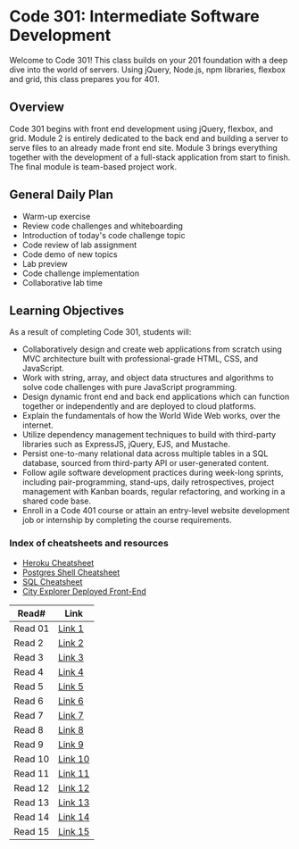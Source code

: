 # Code 301: Intermediate Software Development

Welcome to Code 301! This class builds on your 201 foundation with a deep dive into the world of servers. Using jQuery, Node.js, npm libraries, flexbox and grid, this class prepares you for 401.

## Overview

Code 301 begins with front end development using jQuery, flexbox, and grid. Module 2 is entirely dedicated to the back end and building a server to serve files to an already made front end site. Module 3 brings everything together with the development of a full-stack application from start to finish. The final module is team-based project work.

## General Daily Plan

- Warm-up exercise
- Review code challenges and whiteboarding
- Introduction of today's code challenge topic
- Code review of lab assignment
- Code demo of new topics
- Lab preview
- Code challenge implementation
- Collaborative lab time

## Learning Objectives

As a result of completing Code 301, students will:

- Collaboratively design and create web applications from scratch using MVC architecture built with professional-grade HTML, CSS, and JavaScript.
- Work with string, array, and object data structures and algorithms to solve code challenges with pure JavaScript programming.
- Design dynamic front end and back end applications which can function together or independently and are deployed to cloud platforms.
- Explain the fundamentals of how the World Wide Web works, over the internet.
- Utilize dependency management techniques to build with third-party libraries such as ExpressJS, jQuery, EJS, and Mustache.
- Persist one-to-many relational data across multiple tables in a SQL database, sourced from third-party API or user-generated content.
- Follow agile software development practices during week-long sprints, including pair-programming, stand-ups, daily retrospectives, project management with Kanban boards, regular refactoring, and working in a shared code base.
- Enroll in a Code 401 course or attain an entry-level website development job or internship by completing the course requirements.

### Index of cheatsheets and resources

- [Heroku Cheatsheet](/class-08/cheatsheets/heroku.md)
- [Postgres Shell Cheatsheet](/class-08/cheatsheets/postgres-shell.md)
- [SQL Cheatsheet](/class-08/sql.md)
- [City Explorer Deployed Front-End](https://codefellows.github.io/code-301-guide/curriculum/city-explorer-app/front-end/)

Read#  | Link
-----------|--------------
Read 01     | [Link 1](https://ahmadkheder.github.io/amman-301d5/reads/read01)
Read 2     | [Link 2](https://ahmadkheder.github.io/amman-301d5/reads/read02)
Read 3     | [Link 3]()
Read 4     | [Link 4]()
Read 5     | [Link 5]()
Read 6     | [Link 6]()
Read 7     | [Link 7]()
Read 8     | [Link 8]()
Read 9     | [Link 9]()
Read 10    | [Link 10]()
Read 11    | [Link 11]()
Read 12    | [Link 12]()
Read 13    | [Link 13]()
Read 14    | [Link 14]()
Read 15    | [Link 15]()
